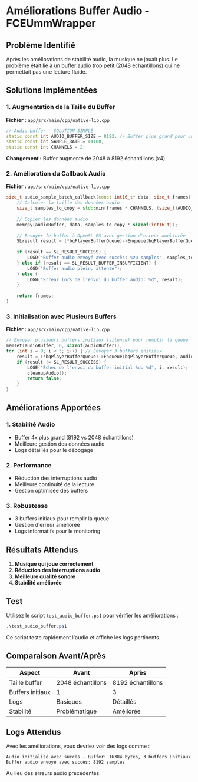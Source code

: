 # Améliorations Buffer Audio - FCEUmmWrapper

## Problème Identifié

Après les améliorations de stabilité audio, la musique ne jouait plus. Le problème était lié à un buffer audio trop petit (2048 échantillons) qui ne permettait pas une lecture fluide.

## Solutions Implémentées

### 1. Augmentation de la Taille du Buffer

**Fichier :** `app/src/main/cpp/native-lib.cpp`

```cpp
// Audio buffer - SOLUTION SIMPLE
static const int AUDIO_BUFFER_SIZE = 8192; // Buffer plus grand pour une meilleure stabilité
static const int SAMPLE_RATE = 44100;
static const int CHANNELS = 2;
```

**Changement :** Buffer augmenté de 2048 à 8192 échantillons (x4)

### 2. Amélioration du Callback Audio

**Fichier :** `app/src/main/cpp/native-lib.cpp`

```cpp
size_t audio_sample_batch_callback(const int16_t* data, size_t frames) {
    // Calculer la taille des données audio
    size_t samples_to_copy = std::min(frames * CHANNELS, (size_t)AUDIO_BUFFER_SIZE);
    
    // Copier les données audio
    memcpy(audioBuffer, data, samples_to_copy * sizeof(int16_t));
    
    // Envoyer le buffer à OpenSL ES avec gestion d'erreur améliorée
    SLresult result = (*bqPlayerBufferQueue)->Enqueue(bqPlayerBufferQueue, audioBuffer, samples_to_copy * sizeof(int16_t));
    
    if (result == SL_RESULT_SUCCESS) {
        LOGD("Buffer audio envoyé avec succès: %zu samples", samples_to_copy);
    } else if (result == SL_RESULT_BUFFER_INSUFFICIENT) {
        LOGD("Buffer audio plein, attente");
    } else {
        LOGW("Erreur lors de l'envoi du buffer audio: %d", result);
    }
    
    return frames;
}
```

### 3. Initialisation avec Plusieurs Buffers

**Fichier :** `app/src/main/cpp/native-lib.cpp`

```cpp
// Envoyer plusieurs buffers initiaux (silence) pour remplir la queue
memset(audioBuffer, 0, sizeof(audioBuffer));
for (int i = 0; i < 3; i++) { // Envoyer 3 buffers initiaux
    result = (*bqPlayerBufferQueue)->Enqueue(bqPlayerBufferQueue, audioBuffer, sizeof(audioBuffer));
    if (result != SL_RESULT_SUCCESS) {
        LOGE("Échec de l'envoi du buffer initial %d: %d", i, result);
        cleanupAudio();
        return false;
    }
}
```

## Améliorations Apportées

### 1. **Stabilité Audio**
- Buffer 4x plus grand (8192 vs 2048 échantillons)
- Meilleure gestion des données audio
- Logs détaillés pour le débogage

### 2. **Performance**
- Réduction des interruptions audio
- Meilleure continuité de la lecture
- Gestion optimisée des buffers

### 3. **Robustesse**
- 3 buffers initiaux pour remplir la queue
- Gestion d'erreur améliorée
- Logs informatifs pour le monitoring

## Résultats Attendus

1. **Musique qui joue correctement**
2. **Réduction des interruptions audio**
3. **Meilleure qualité sonore**
4. **Stabilité améliorée**

## Test

Utilisez le script `test_audio_buffer.ps1` pour vérifier les améliorations :

```powershell
.\test_audio_buffer.ps1
```

Ce script teste rapidement l'audio et affiche les logs pertinents.

## Comparaison Avant/Après

| Aspect | Avant | Après |
|--------|-------|-------|
| Taille buffer | 2048 échantillons | 8192 échantillons |
| Buffers initiaux | 1 | 3 |
| Logs | Basiques | Détaillés |
| Stabilité | Problématique | Améliorée |

## Logs Attendus

Avec les améliorations, vous devriez voir des logs comme :
```
Audio initialisé avec succès - Buffer: 16384 bytes, 3 buffers initiaux
Buffer audio envoyé avec succès: 8192 samples
```

Au lieu des erreurs audio précédentes. 